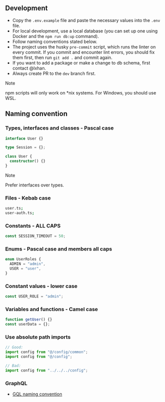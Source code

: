 ## Development

- Copy the `.env.example` file and paste the necessary values into the `.env`
  file.
- For local development, use a local database (you can set up one using Docker
  and the `npm run db:up` command).
- Follow naming conventions stated below.
- The project uses the husky `pre-commit` script, which runs the linter on every
  commit. If you commit and encounter lint errors, you should fix them first,
  then run `git add .` and commit again.
- If you want to add a package or make a change to db schema, first contact
  @lxhan.
- Always create PR to the `dev` branch first.

> [!NOTE]
> npm scripts will only work on *nix systems. For Windows, you should use WSL.

## Naming convention

### Types, interfaces and classes - Pascal case

```ts
interface User {}

type Session = {};

class User {
  constructor() {}
}
```

> [!NOTE]
> Prefer interfaces over types.

### Files - Kebab case

```sh
user.ts;
user-auth.ts;
```

### Constants - ALL CAPS

```ts
const SESSION_TIMEOUT = 50;
```

### Enums - Pascal case and members all caps

```ts
enum UserRoles {
  ADMIN = "admin",
  USER = "user",
}
```

### Constant values - lower case

```ts
const USER_ROLE = "admin";
```

### Variables and functions - Camel case

```ts
function getUser() {}
const userData = {};
```

### Use absolute path imports

```ts
// Good:
import config from "@/config/common";
import config from "@/config";

// Bad:
import config from "../../../config";
```

### GraphQL

- [GQL naming convention](https://www.apollographql.com/docs/technotes/TN0002-schema-naming-conventions)